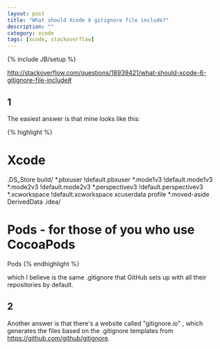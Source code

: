 ```yaml
---
layout: post
title: "What should Xcode 6 gitignore file include?"
description: ""
category: xcode
tags: [xcode, stackoverflow]
---
```

{% include JB/setup %}

<http://stackoverflow.com/questions/18939421/what-should-xcode-6-gitignore-file-include#>

## 1

The easiest answer is that mine looks like this:

{% highlight %}
# Xcode
.DS_Store
build/
*.pbxuser
!default.pbxuser
*.mode1v3
!default.mode1v3
*.mode2v3
!default.mode2v3
*.perspectivev3
!default.perspectivev3
*.xcworkspace
!default.xcworkspace
xcuserdata
profile
*.moved-aside
DerivedData
.idea/
# Pods - for those of you who use CocoaPods
Pods
{% endhighlight %}

which I believe is the same .gitignore that GitHub sets up with all their repositories by default.

## 2

Another answer is that there's a website called "gitignore.io" , which generates the files based on the .gitignore templates from <https://github.com/github/gitignore>.


